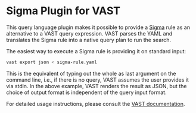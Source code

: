 # Sigma Plugin for VAST

This query language plugin makes it possible to provide a
[Sigma](https://github.com/Neo23x0/sigma) rule as an alternative to a VAST
query expression. VAST parses the YAML and translates the Sigma rule into a
native query plan to run the search.

The easiest way to execute a Sigma rule is providing it on standard input:

```bash
vast export json < sigma-rule.yaml
```

This is the equivalent of typing out the whole as last argument on the command
line, i.e., if there is no query, VAST assumes the user provides it via stdin.
In the above example, VAST renders the result as JSON, but the choice of output
format is independent of the query input format.

For detailed usage instructions, please consult the [VAST
documentation](https://vast.io/docs/understand-vast/query-language/frontends/sigma).
